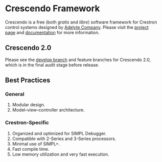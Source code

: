 # Crescendo Framework

Crescendo is a free (both _gratis_ and _libre_) software framework for Crestron control systems designed by [Adelyte Company](https://www.adelyte.com/). Please visit the [project page](https://www.adelyte.com/crestron/crescendo) and [documentation](https://www.adelyte.com/crestron/crescendo/docs) for more information.

## Crescendo 2.0

Please see the [develop branch](https://github.com/adelyte/crescendo/tree/develop) and feature branches for Crescendo 2.0, which is in the final audit stage before release.

## Best Practices
### General

  1. Modular design.
  2. Model–view–controller architecture.

### Crestron-Specific

  1. Organized and optimized for SIMPL Debugger.
  2. Compatible with 2-Series and 3-Series processors.
  3. Minimal use of SIMPL+.
  4. Fast compile time.
  5. Low memory utilization and very fast execution.
